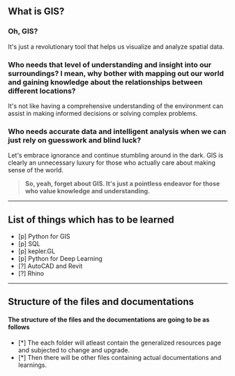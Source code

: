 ## What is GIS?
### Oh, GIS?
It's just a revolutionary tool that helps us visualize and analyze spatial data.
### Who needs that level of understanding and insight into our surroundings? I mean, why bother with mapping out our world and gaining knowledge about the relationships between different locations?
It's not like having a comprehensive understanding of the environment can assist in making informed decisions or solving complex problems.
### Who needs accurate data and intelligent analysis when we can just rely on guesswork and blind luck?
Let's embrace ignorance and continue stumbling around in the dark. GIS is clearly an unnecessary luxury for those who actually care about making sense of the world.

> **So, yeah, forget about GIS. It's just a pointless endeavor for those who value knowledge and understanding.**

--- 

## List of things which has to be learned
- [p] Python for GIS 
- [p] SQL
- [p] kepler.GL
- [p] Python for Deep Learning
- [?] AutoCAD and Revit
- [?] Rhino  

---
## Structure of the files and documentations
#### The structure of the files and the documentations are going to be as follows
- [*] The each folder will atleast contain the generalized resources page and subjected to change and upgrade. 
- [*] Then there will be other files containing actual documentations and learnings.  